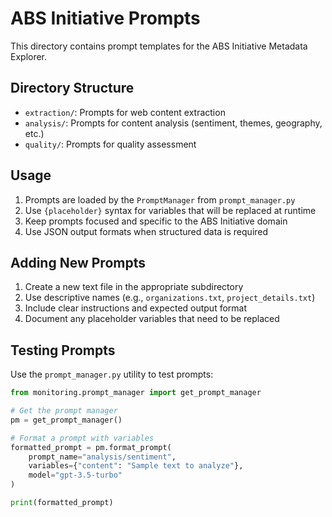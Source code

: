 # ABS Initiative Prompts

This directory contains prompt templates for the ABS Initiative Metadata Explorer.

## Directory Structure

- `extraction/`: Prompts for web content extraction
- `analysis/`: Prompts for content analysis (sentiment, themes, geography, etc.)
- `quality/`: Prompts for quality assessment

## Usage

1. Prompts are loaded by the `PromptManager` from `prompt_manager.py`
2. Use `{placeholder}` syntax for variables that will be replaced at runtime
3. Keep prompts focused and specific to the ABS Initiative domain
4. Use JSON output formats when structured data is required

## Adding New Prompts

1. Create a new text file in the appropriate subdirectory
2. Use descriptive names (e.g., `organizations.txt`, `project_details.txt`)
3. Include clear instructions and expected output format
4. Document any placeholder variables that need to be replaced

## Testing Prompts

Use the `prompt_manager.py` utility to test prompts:

```python
from monitoring.prompt_manager import get_prompt_manager

# Get the prompt manager
pm = get_prompt_manager()

# Format a prompt with variables
formatted_prompt = pm.format_prompt(
    prompt_name="analysis/sentiment",
    variables={"content": "Sample text to analyze"},
    model="gpt-3.5-turbo"
)

print(formatted_prompt)
```
